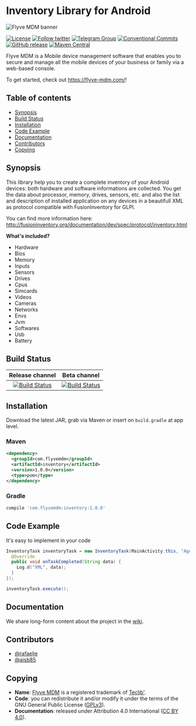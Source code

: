 # Inventory Library for Android

![Flyve MDM banner](https://user-images.githubusercontent.com/663460/26935464-54267e9c-4c6c-11e7-86df-8cfa6658133e.png)

[![License](https://img.shields.io/github/license/flyve-mdm/flyve-mdm-android-inventory.svg?&label=License)](https://github.com/flyve-mdm/flyve-mdm-android-inventory/blob/master/LICENSE.md)
[![Follow twitter](https://img.shields.io/twitter/follow/FlyveMDM.svg?style=social&label=Twitter&style=flat-square)](https://twitter.com/FlyveMDM)
[![Telegram Group](https://img.shields.io/badge/Telegram-Group-blue.svg)](https://t.me/flyvemdm)
[![Conventional Commits](https://img.shields.io/badge/Conventional%20Commits-1.0.0-yellow.svg)](https://conventionalcommits.org)
[![GitHub release](https://img.shields.io/github/release/flyve-mdm/flyve-mdm-android-inventory.svg)](https://github.com/flyve-mdm/flyve-mdm-android-inventory/releases)
[![Maven Central](https://img.shields.io/maven-central/v/com.flyvemdm/inventory.svg)](https://bintray.com/flyve-mdm/inventory/flyve-mdm-android-inventory/)

Flyve MDM is a Mobile device management software that enables you to secure and manage all the mobile devices of your business or family via a web-based console.

To get started, check out <https://flyve-mdm.com/>!

## Table of contents

* [Synopsis](#synopsis)
* [Build Status](#build-status)
* [Installation](#installation)
* [Code Example](#code-example)
* [Documentation](#documentation)
* [Contributors](#contributors)
* [Copying](#copying)

## Synopsis

This library help you to create a complete inventory of your Android devices: both hardware and software informations are collected. You get the data about processor, memory, drives, sensors, etc. and also the list and description of installed application on any devices in a beautifull XML as protocol compatible with FusionInventory for GLPI.

You can find more information here:
<http://fusioninventory.org/documentation/dev/spec/protocol/inventory.html>

**What's included?**

* Hardware
* Bios
* Memory
* Inputs
* Sensors
* Drives
* Cpus
* Simcards
* Videos
* Cameras
* Networks
* Envs
* Jvm
* Softwares
* Usb
* Battery

## Build Status

| **Release channel** | **Beta channel** |
|:---:|:---:|
| [![Build Status](https://travis-ci.org/flyve-mdm/flyve-mdm-android-inventory.svg?branch=master)](https://travis-ci.org/flyve-mdm/flyve-mdm-android-inventory) | [![Build Status](https://travis-ci.org/flyve-mdm/flyve-mdm-android-inventory.svg?branch=develop)](https://travis-ci.org/flyve-mdm/flyve-mdm-android-inventory) |

## Installation

Download the latest JAR, grab via Maven or insert on `build.gradle` at app level.

### Maven

```xml
<dependency>
  <groupId>com.flyvemdm</groupId>
  <artifactId>inventory</artifactId>
  <version>1.0.0</version>
  <type>pom</type>
</dependency>
```

### Gradle

```groovy
compile 'com.flyvemdm:inventory:1.0.0'
```

## Code Example

It's easy to implement in your code

```java
InventoryTask inventoryTask = new InventoryTask(MainActivity.this, "Agent_v1.0", new InventoryTask.OnTaskCompleted() {
  @Override
  public void onTaskCompleted(String data) {
    Log.d("XML", data);
  }
});

inventoryTask.execute();
```

## Documentation

We share long-form content about the project in the [wiki](https://github.com/flyve-mdm/flyve-mdm-android-inventory/wiki).

## Contributors

* [@rafaelje](https://github.com/rafaelje)
* [@ajsb85](https://github.com/ajsb85)

## Copying

* **Name**: [Flyve MDM](https://flyve-mdm.com/) is a registered trademark of [Teclib'](http://www.teclib-edition.com/en/).
* **Code**: you can redistribute it and/or modify
    it under the terms of the GNU General Public License ([GPLv3](https://www.gnu.org/licenses/gpl-3.0.en.html)).
* **Documentation**: released under Attribution 4.0 International ([CC BY 4.0](https://creativecommons.org/licenses/by/4.0/)).